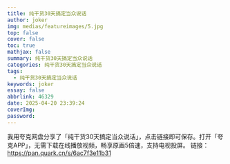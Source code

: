 ```yaml
---
title: 纯干货30天搞定当众说话
author: joker
img: medias/featureimages/5.jpg
top: false
cover: false
toc: true
mathjax: false
summary: 纯干货30天搞定当众说话
categories: 纯干货30天搞定当众说话
tags:
  - 纯干货30天搞定当众说话
keywords: joker
essay: false
abbrlink: 46329
date: 2025-04-20 23:39:24
coverImg:
password:
---
```


我用夸克网盘分享了「纯干货30天搞定当众说话」，点击链接即可保存。打开「夸克APP」，无需下载在线播放视频，畅享原画5倍速，支持电视投屏。
链接：https://pan.quark.cn/s/6ac7f3e11b31
